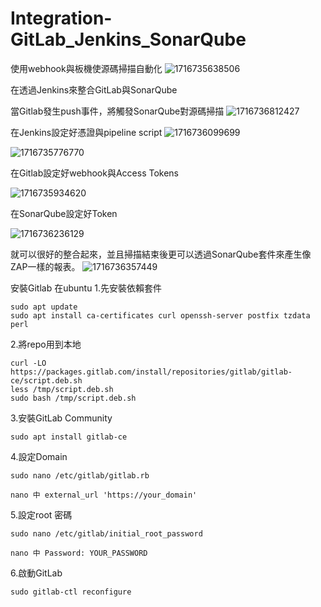 # Integration-GitLab_Jenkins_SonarQube
使用webhook與板機使源碼掃描自動化
![1716735638506](https://github.com/DokuroTW/Integration-GitLab_Jenkins_SonarQube/assets/100449940/b0dd5802-0ded-4b63-a0bf-17114769936b)

在透過Jenkins來整合GitLab與SonarQube

當Gitlab發生push事件，將觸發SonarQube對源碼掃描
![1716736812427](https://github.com/DokuroTW/Integration-GitLab_Jenkins_SonarQube/assets/100449940/06ff0872-1687-4563-a631-59dacb5cf802)

在Jenkins設定好憑證與pipeline script
![1716736099699](https://github.com/DokuroTW/Integration-GitLab_Jenkins_SonarQube/assets/100449940/68be9a19-a42c-443a-b783-5809a9cbdd8f)

![1716735776770](https://github.com/DokuroTW/Integration-GitLab_Jenkins_SonarQube/assets/100449940/46cbed3a-f370-410d-99a9-e23a52481742)

在Gitlab設定好webhook與Access Tokens

![1716735934620](https://github.com/DokuroTW/Integration-GitLab_Jenkins_SonarQube/assets/100449940/30287715-6174-4b10-bb58-31161aa7ab01)

在SonarQube設定好Token

![1716736236129](https://github.com/DokuroTW/Integration-GitLab_Jenkins_SonarQube/assets/100449940/dfffa63e-ff12-494d-9f54-c8a99b694ff8)

就可以很好的整合起來，並且掃描結束後更可以透過SonarQube套件來產生像ZAP一樣的報表。
![1716736357449](https://github.com/DokuroTW/Integration-GitLab_Jenkins_SonarQube/assets/100449940/dbeb9995-c437-4b26-87b5-919466405816)

安裝Gitlab 在ubuntu
1.先安裝依賴套件
```CMD
sudo apt update
sudo apt install ca-certificates curl openssh-server postfix tzdata perl
```
2.將repo用到本地
```CMD
curl -LO https://packages.gitlab.com/install/repositories/gitlab/gitlab-ce/script.deb.sh
less /tmp/script.deb.sh
sudo bash /tmp/script.deb.sh
```
3.安裝GitLab Community

`sudo apt install gitlab-ce`

4.設定Domain
```
sudo nano /etc/gitlab/gitlab.rb

nano 中 external_url 'https://your_domain'
```
5.設定root 密碼
```
sudo nano /etc/gitlab/initial_root_password

nano 中 Password: YOUR_PASSWORD
```
6.啟動GitLab

`sudo gitlab-ctl reconfigure`

